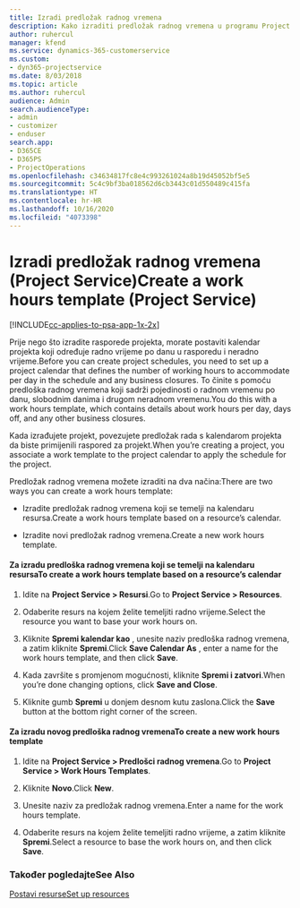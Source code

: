 ```yaml
---
title: Izradi predložak radnog vremena
description: Kako izraditi predložak radnog vremena u programu Project Service
author: ruhercul
manager: kfend
ms.service: dynamics-365-customerservice
ms.custom:
- dyn365-projectservice
ms.date: 8/03/2018
ms.topic: article
ms.author: ruhercul
audience: Admin
search.audienceType:
- admin
- customizer
- enduser
search.app:
- D365CE
- D365PS
- ProjectOperations
ms.openlocfilehash: c34634817fc8e4c993261024a8b19d45052bf5e5
ms.sourcegitcommit: 5c4c9bf3ba018562d6cb3443c01d550489c415fa
ms.translationtype: HT
ms.contentlocale: hr-HR
ms.lasthandoff: 10/16/2020
ms.locfileid: "4073398"
---
```

# <a name="create-a-work-hours-template-project-service"></a><span data-ttu-id="0eaf4-103">Izradi predložak radnog vremena (Project Service)</span><span class="sxs-lookup"><span data-stu-id="0eaf4-103">Create a work hours template (Project Service)</span></span>

[!INCLUDE[cc-applies-to-psa-app-1x-2x](../includes/cc-applies-to-psa-app-1x-2x.md)]

<span data-ttu-id="0eaf4-104">Prije nego što izradite rasporede projekta, morate postaviti kalendar projekta koji određuje radno vrijeme po danu u rasporedu i neradno vrijeme.</span><span class="sxs-lookup"><span data-stu-id="0eaf4-104">Before you can create project schedules, you need to set up a project calendar that defines the number of working hours to accommodate per day in the schedule and any business closures.</span></span> <span data-ttu-id="0eaf4-105">To činite s pomoću predloška radnog vremena koji sadrži pojedinosti o radnom vremenu po danu, slobodnim danima i drugom neradnom vremenu.</span><span class="sxs-lookup"><span data-stu-id="0eaf4-105">You do this with a work hours template, which contains details about work hours per day, days off, and any other business closures.</span></span>  
  
 <span data-ttu-id="0eaf4-106">Kada izrađujete projekt, povezujete predložak rada s kalendarom projekta da biste primijenili raspored za projekt.</span><span class="sxs-lookup"><span data-stu-id="0eaf4-106">When you’re creating a project, you associate a work template to the project calendar to apply the schedule for the project.</span></span>  
  
 <span data-ttu-id="0eaf4-107">Predložak radnog vremena možete izraditi na dva načina:</span><span class="sxs-lookup"><span data-stu-id="0eaf4-107">There are two ways you can create a work hours template:</span></span>  
  
-   <span data-ttu-id="0eaf4-108">Izradite predložak radnog vremena koji se temelji na kalendaru resursa.</span><span class="sxs-lookup"><span data-stu-id="0eaf4-108">Create a work hours template based on a resource’s calendar.</span></span>  
  
-   <span data-ttu-id="0eaf4-109">Izradite novi predložak radnog vremena.</span><span class="sxs-lookup"><span data-stu-id="0eaf4-109">Create a new work hours template.</span></span>  
  
#### <a name="to-create-a-work-hours-template-based-on-a-resources-calendar"></a><span data-ttu-id="0eaf4-110">Za izradu predloška radnog vremena koji se temelji na kalendaru resursa</span><span class="sxs-lookup"><span data-stu-id="0eaf4-110">To create a work hours template based on a resource’s calendar</span></span>  
  
1.  <span data-ttu-id="0eaf4-111">Idite na **Project Service > Resursi**.</span><span class="sxs-lookup"><span data-stu-id="0eaf4-111">Go to **Project Service > Resources**.</span></span>  
  
2.  <span data-ttu-id="0eaf4-112">Odaberite resurs na kojem želite temeljiti radno vrijeme.</span><span class="sxs-lookup"><span data-stu-id="0eaf4-112">Select the resource you want to base your work hours on.</span></span>  
  
3.  <span data-ttu-id="0eaf4-113">Kliknite **Spremi kalendar kao** , unesite naziv predloška radnog vremena, a zatim kliknite **Spremi**.</span><span class="sxs-lookup"><span data-stu-id="0eaf4-113">Click **Save Calendar As** , enter a name for the work hours template, and then click **Save**.</span></span>  
  
4.  <span data-ttu-id="0eaf4-114">Kada završite s promjenom mogućnosti, kliknite **Spremi i zatvori**.</span><span class="sxs-lookup"><span data-stu-id="0eaf4-114">When you’re done changing options, click **Save and Close**.</span></span>  
  
5.  <span data-ttu-id="0eaf4-115">Kliknite gumb **Spremi** u donjem desnom kutu zaslona.</span><span class="sxs-lookup"><span data-stu-id="0eaf4-115">Click the **Save** button at the bottom right corner of the screen.</span></span>  
  
#### <a name="to-create-a-new-work-hours-template"></a><span data-ttu-id="0eaf4-116">Za izradu novog predloška radnog vremena</span><span class="sxs-lookup"><span data-stu-id="0eaf4-116">To create a new work hours template</span></span>  
  
1.  <span data-ttu-id="0eaf4-117">Idite na **Project Service > Predlošci radnog vremena**.</span><span class="sxs-lookup"><span data-stu-id="0eaf4-117">Go to **Project Service > Work Hours Templates**.</span></span>  
  
2.  <span data-ttu-id="0eaf4-118">Kliknite **Novo**.</span><span class="sxs-lookup"><span data-stu-id="0eaf4-118">Click **New**.</span></span>  
  
3.  <span data-ttu-id="0eaf4-119">Unesite naziv za predložak radnog vremena.</span><span class="sxs-lookup"><span data-stu-id="0eaf4-119">Enter a name for the work hours template.</span></span>  
  
4.  <span data-ttu-id="0eaf4-120">Odaberite resurs na kojem želite temeljiti radno vrijeme, a zatim kliknite **Spremi**.</span><span class="sxs-lookup"><span data-stu-id="0eaf4-120">Select a resource to base the work hours on, and then click **Save**.</span></span>  
  
### <a name="see-also"></a><span data-ttu-id="0eaf4-121">Također pogledajte</span><span class="sxs-lookup"><span data-stu-id="0eaf4-121">See Also</span></span>  
 [<span data-ttu-id="0eaf4-122">Postavi resurse</span><span class="sxs-lookup"><span data-stu-id="0eaf4-122">Set up resources</span></span>](../psa/set-up-resources.md)

